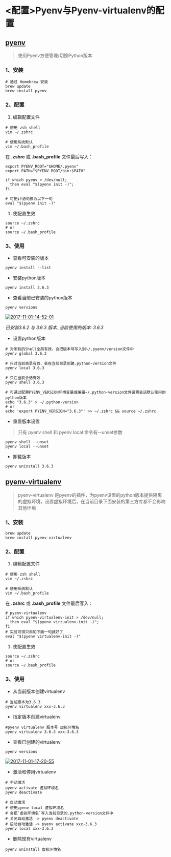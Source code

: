 # <配置>Pyenv与Pyenv-virtualenv的配置
## [pyenv](https://github.com/pyenv/pyenv)

> 使用Pyenv方便管理/切换Python版本

### 1、安装

```source-shell
# 通过 Homebrew 安装
brew update
brew install pyenv
```

### 2、配置

1. 编辑配置文件

```source-shell
# 使用 zsh shell
vim ~/.zshrc

# 使用系统默认
vim ~/.bash_profile
```

在 **.zshrc** 或 **.bash_profile** 文件最后写入：

```source-shell
export PYENV_ROOT="$HOME/.pyenv"
export PATH="$PYENV_ROOT/bin:$PATH"

if which pyenv > /dev/null;
  then eval "$(pyenv init -)";
fi

# 可把if语句换为以下一句
eval "$(pyenv init -)"
```

1. 使配置生效

```source-shell
source ~/.zshrc
# or
source ~/.bash_profile
```

### 3、使用

* 查看可安装的版本

```source-shell
pyenv install --list
```

* 安装python版本

```source-shell
pyenv install 3.6.3
```

* 查看当前已安装的python版本

```source-shell
pyenv versions
```

[![2017-11-01-14-52-01](media/15224256858097/32269178-a8af1d5a-bebf-11e7-904a-e8273a32742d.png)](media/15224256858097/32269178-a8af1d5a-bebf-11e7-904a-e8273a32742d.png)

*已安装3.6.2 与 3.6.3 版本, 当前使用的版本: 3.6.3*

* 设置python版本

```source-shell
# 对所有的Shell全局有效，会把版本号写入到~/.pyenv/version文件中
pyenv global 3.6.3

# 只对当前目录有效，会在当前目录创建.python-version文件
pyenv local 3.6.3

# 只在当前会话有效
pyenv shell 3.6.3

# 可通过配置PYENV_VERSION环境变量或编辑~/.python-version文件设置会话默认使用的python版本
echo "3.6.3" > ~/.python-version
# or
echo 'export PYENV_VERSION="3.6.3"' >> ~/.zshrc && source ~/.zshrc
```

* 重置版本设置

> 只有 pyenv shell 和 pyenv local 命令有--unset参数

```source-shell
pyenv shell --unset
pyenv local --unset
```

* 卸载版本

```source-shell
pyenv uninstall 3.6.3
```

## [pyenv-virtualenv](https://github.com/pyenv/pyenv-virtualenv)

> pyenv-virtualenv 是pyenv的插件，为pyenv设置的python版本提供隔离的虚拟环境，设置虚拟环境后，在当前目录下面安装的第三方库都不会影响其他环境

### 1、安装

```source-shell
brew update
brew install pyenv-virtualenv
```

### 2、配置

1. 编辑配置文件

```source-shell
# 使用 zsh shell
vim ~/.zshrc

# 使用系统默认
vim ~/.bash_profile
```

在 **.zshrc** 或 **.bash_profile** 文件最后写入：

```source-shell
# pyenv-virtualenv
if which pyenv-virtualenv-init > /dev/null;
  then eval "$(pyenv virtualenv-init -)";
fi
# 实验可得只添加下面一句就好了
eval "$(pyenv virtualenv-init -)"
```

1. 使配置生效

```source-shell
source ~/.zshrc
# or
source ~/.bash_profile
```

### 3、使用

* 从当前版本创建virtualenv

```source-shell
# 当前版本为3.6.3
pyenv virtualenv xxx-3.6.3
```

* 指定版本创建virtualenv

```source-shell
#pyenv virtualenv 版本号 虚拟环境名
pyenv virtualenv 3.6.3 xxx-3.6.3
```

* 查看已创建的virtualenv

```source-shell
pyenv versions
```

[![2017-11-01-17-20-55](media/15224256858097/32269156-981852c2-bebf-11e7-9cdb-65fba2598f87.png)](media/15224256858097/32269156-981852c2-bebf-11e7-9cdb-65fba2598f87.png)

* 激活和停用virtualenv

```source-shell
# 手动激活
pyenv activate 虚拟环境名
pyenv deactivate

# 自动激活
# 使用pyenv local 虚拟环境名
# 会把`虚拟环境名`写入当前目录的.python-version文件中
# 关闭自动激活 -> pyenv deactivate
# 启动自动激活 -> pyenv activate xxx-3.6.3
pyenv local xxx-3.6.3
```

* 删除现有virtualenv

```source-shell
pyenv uninstall 虚拟环境名
```

